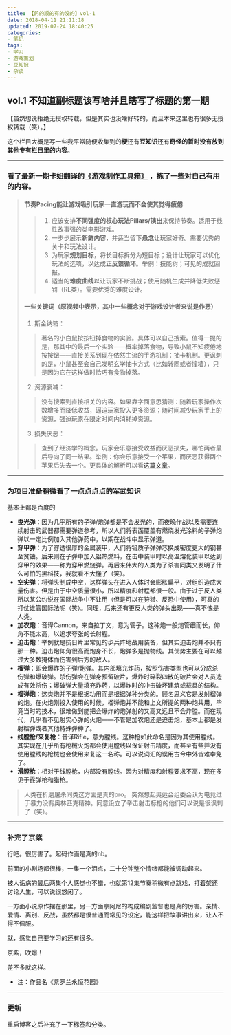 ```yaml
---
title: 【鸽的顺的有的没的】vol-1
date: 2018-04-11 21:11:18
updated: 2019-07-24 18:40:25
categories:
- 笔记
tags:
- 学习
- 游戏策划
- 豆知识
- 杂谈
---
```


## vol.1 不知道副标题该写啥并且瞎写了标题的第一期

【虽然想说拒绝无授权转载，但是其实也没啥好转的，而且本来这里也有很多无授权转载（笑）。】

这个栏目大概是写一些我平常随便收集到的**梗**还有**豆知识**还有**奇怪的暂时没有放到其他专有栏目里的内容**。
<!--more-->

----
### 看了最新一期卡姐翻译的[《游戏制作工具箱》](https://www.bilibili.com/video/av21786911) ，拣了一些对自己有用的内容。
> #### **节奏Pacing**能让游戏吸引玩家一直游玩而不会使其觉得疲倦
>> 1. 应该安排**不同强度的核心玩法Pillars/演出**来保持节奏。适用于线性故事强的类电影游戏。
>> 2. 一步步展示**新鲜内容**，并适当留下**悬念**让玩家好奇。需要优秀的关卡和玩法设计。
>> 3. 为玩家**规划目标**，将长目标拆分为短目标；设计让玩家可以优化玩法的选项，以达成**正反馈循环**。举例：技能树；可见的成就回报。
>> 4. 适当的**难度曲线**以让玩家不断挑战；使用随机生成并降低失败惩罚（RL类）。需要优秀的难度设计。
> #### 一些关键词（原视频中表示，其中一些概念对于游戏设计者来说是作恶）
>
> 1. 斯金纳箱：
>> 著名的小白鼠按按钮掉食物的实验。具体可以自己搜索。值得一提的是，那其中的最后一个实验——概率掉落食物，导致小鼠不知疲倦地按按钮——直接关系到现在依然主流的手游机制：抽卡机制。更讽刺的是，小鼠甚至会自己发明玄学抽卡方式（比如转圈或者撞墙），只是因为它在这样做时恰巧有食物掉落。
> 2. 资源衰减：
>> 没有搜索到直接相关的内容。如果靠字面意思猜测：随着玩家操作次数增多而降低收益，逼迫玩家投入更多资源；随时间减少玩家手上的资源，强迫玩家在限定时间内消耗掉资源。
> 3. 损失厌恶：
>> 查到了经济学的概念。玩家会乐意接受收益而厌恶损失，哪怕两者最后导向了同一结果。举例：你会乐意接受一个苹果，而厌恶获得两个苹果后失去一个。更具体的解析可以看[这篇文章](https://www.jianshu.com/p/437d077e875a?from=timeline)。

----
### 为项目准备稍微看了一点点点点的军武知识
~~基本上~~都是百度的

- **曳光弹**：因为几乎所有的子弹/炮弹都是不会发光的，而夜晚作战以及需要连续射击的武器都需要弹道参考，所以人们将表面覆盖有燃烧发光涂料的子弹炮弹以一定比例加入其他弹药中，以期在战斗中显示弹道。
- **穿甲弹**：为了穿透很厚的金属装甲，人们将铅质子弹弹芯换成密度更大的钢甚至贫铀。后来则在子弹中加入铝热燃料，在击中装甲时以高温熔化装甲以达到穿甲的效果——称为穿甲燃烧弹。再后来伟大的人类为了杀害同类又发明了什么可怕的黑科技，我就看不大懂了（笑）。
- **空尖弹**：将弹头制成中空，这样弹头在进入人体时会膨胀扁平，对组织造成大量伤害。但是由于中空质量很小，所以精度和射程都很一般。由于过于反人类所以某公约说在国际战争中不让用（但是可以在狩猎、反恐中使用），可真的打仗谁管国际法呢（笑）。同理，后来还有更反人类的弹头出现——真不愧是人类。
- **加农炮**：音译Cannon，来自拉丁文，意为管子。这种炮一般炮管细而长，仰角不能太高，以追求夸张的长射程。
- **迫击炮**：举例就是抗日片里常见的步兵阵地战用装备，但其实迫击炮并不只有那一种。迫击炮仰角很高而炮身不长，炮弹多是抛物线。其优势主要在可以越过大多数掩体而伤害到后方的敌人。
- **榴弹**：即会爆炸的子弹/炮弹。其内部填充炸药，按照伤害类型也可以分成杀伤弹和爆破弹。杀伤弹会在弹身预留破片，爆炸时碎裂四散的破片会对人员造成有效杀伤；爆破弹大量填充炸药，以爆炸时的冲击破坏建筑或载具的结构。
- **榴弹炮**：这类炮并不是根据功用而是根据弹种分类的。顾名思义它是发射榴弹的炮。在火炮刚投入使用的时候，榴弹炮并不能和上文所提的两种炮共用，毕竟当时的技术，很难做到能把会爆炸的炮弹射的又高又远且不会炸膛。而在现代，几乎看不见射实心弹的火炮——不管是加农炮还是迫击炮，基本上都是发射榴弹或者其他特殊弹种了。
- **线膛枪/来复枪**：音译Rifle，意为膛线。这种枪如此命名是因为其使用膛线。其实现在几乎所有枪械火炮都会使用膛线以保证射击精度，而甚至有些并没有使用膛线的枪械也会使用来复这一名称。可以说词汇的误用古今中外皆难幸免了。
- **滑膛枪**：相对于线膛枪，内部没有膛线。因为对精度和射程要求不高，现在多见于霰弹枪和猎枪。

>人类在折磨屠杀同类这方面是真的pro。
>突然想起奥运会组委会认为电竞过于暴力没有奥林匹克精神。同意设立了拳击射击标枪的他们可以说是很讽刺了（笑）。

----
### 补完了京紫

行吧。很厉害了。起码作画是真的nb。

前面的小剧场都很棒，一集一个泪点，二十分钟整个情绪都能被调动起来。

被人诟病的最后两集个人感觉也不错，也就第12集节奏稍微有点跳戏，打着架还讨论人生，可以说很悠闲了。

一方面小说原作摆在那里，另一方面京阿尼的构成编剧监督也是真的厉害。亲情、爱情、离别、反战，虽然都是很普通而常见的设定，能这样把故事讲出来，让人不得不佩服。

就，感觉自己要学习的还有很多。

京紫，吹爆！

差不多就这样。

* 注：作品名《紫罗兰永恒花园》

----
### 更新

重启博客之后补充了一下标签和分类。